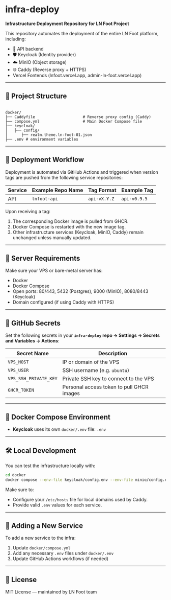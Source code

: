 # infra-deploy

**Infrastructure Deployment Repository for LN Foot Project**

This repository automates the deployment of the entire LN Foot platform, including:

- 🔌 API backend
- 🛡 Keycloak (Identity provider)
- ☁️ MinIO (Object storage)
- 🌐 Caddy (Reverse proxy + HTTPS)
- Vercel Fontends (lnfoot.vercel.app, admin-ln-foot.vercel.app)

---

## 📁 Project Structure

```

docker/
├── Caddyfile                     # Reverse proxy config (Caddy)
├── compose.yml                   # Main Docker Compose file
├── keycloak/
│   ├── config/
│      ├── realm.theme.ln-foot-01.json
├── .env # environment variables
````

---

## 🚀 Deployment Workflow

Deployment is automated via GitHub Actions and triggered when version tags are pushed from the following service repositories:

| Service | Example Repo Name      | Tag Format           | Example Tag       |
|---------|------------------------|----------------------|-------------------|
| API     | `lnfoot-api`           | `api-vX.Y.Z`         | `api-v0.9.5`      |

Upon receiving a tag:
1. The corresponding Docker image is pulled from GHCR.
2. Docker Compose is restarted with the new image tag.
3. Other infrastructure services (Keycloak, MinIO, Caddy) remain unchanged unless manually updated.

---

## 🔧 Server Requirements

Make sure your VPS or bare-metal server has:

- Docker
- Docker Compose
- Open ports: 80/443, 5432 (Postgres), 9000 (MinIO), 8080/8443 (Keycloak)
- Domain configured (if using Caddy with HTTPS)

---

## 🔐 GitHub Secrets

Set the following secrets in your **`infra-deploy` repo → Settings → Secrets and Variables → Actions**:

| Secret Name           | Description                                 |
|-----------------------|---------------------------------------------|
| `VPS_HOST`            | IP or domain of the VPS                     |
| `VPS_USER`            | SSH username (e.g. `ubuntu`)                |
| `VPS_SSH_PRIVATE_KEY` | Private SSH key to connect to the VPS       |
| `GHCR_TOKEN`          | Personal access token to pull GHCR images   |

---

## 📜 Docker Compose Environment

- **Keycloak** uses its own `docker/.env` file: `.env`
---

## 🛠 Local Development

You can test the infrastructure locally with:

```bash
cd docker
docker compose --env-file keycloak/config.env --env-file minio/config.env up -d
````

Make sure to:

* Configure your `/etc/hosts` file for local domains used by Caddy.
* Provide valid `.env` values for each service.

---

## 🧩 Adding a New Service

To add a new service to the infra:

1. Update `docker/compose.yml`
2. Add any necessary `.env` files under `docker/.env`
3. Update GitHub Actions workflows (if needed)

---

## 📄 License

MIT License — maintained by LN Foot team

```
